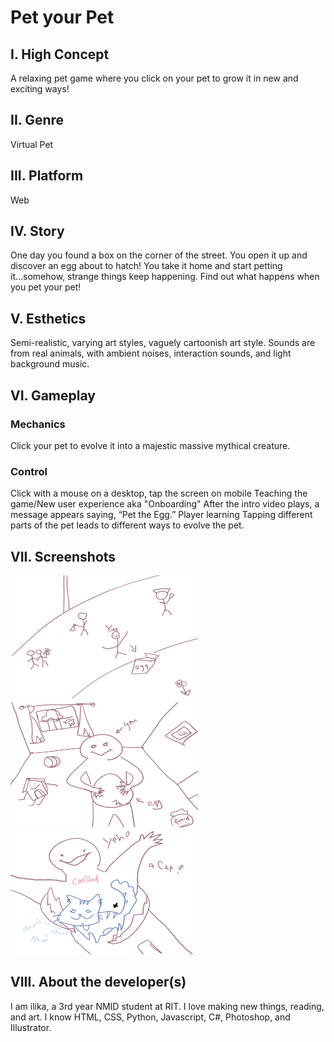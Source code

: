 <h1>Pet your Pet</h1>
<h2>I. High Concept</h2>
<p>A relaxing pet game where you click on your pet to grow it in new and exciting ways!</p>
<h2>II. Genre</h2>
<p>Virtual Pet</p>
<h2>III. Platform</h2>

<p>Web</p>
<h2>IV. Story</h2>

<p>One day you found a box on the corner of the street. You open it up and discover an egg about to hatch! You take it home and start petting it...somehow, strange things keep happening. Find out what happens when you pet your pet!</p>
<h2>V. Esthetics</h2>

<p>Semi-realistic, varying art styles, vaguely cartoonish art style.
Sounds are from real animals, with ambient noises, interaction sounds, and light background music.</p>
<h2>VI. Gameplay</h2>
<h3>Mechanics</h3>
<p>Click your pet to evolve it into a majestic massive mythical creature.</p>
<h3>Control</h3>
	<p>Click with a mouse on a desktop, tap the screen on mobile
Teaching the game/New user experience aka "Onboarding"
	After the intro video plays, a message appears saying, “Pet the Egg.”
Player learning
Tapping different parts of the pet leads to different ways to evolve the pet.</p>
<h2>VII. Screenshots</h2>
<img src="https://github.com/ilika7/IGME-230/blob/master/1.jpg" alt="box on street" width="300px" height="200px"/>
<img src="https://github.com/ilika7/IGME-230/blob/master/2.jpg" alt="inside house" width="300px" height="200px"/>
<img src="https://github.com/ilika7/IGME-230/blob/master/3.jpg" alt="cat" width="300px" height="200px"/>
<h2>VIII. About the developer(s)</h2>

<p>I am ilika, a 3rd year NMID student at RIT. I love making new things, reading, and art. I know HTML, CSS, Python, Javascript, C#, Photoshop, and Illustrator.</p>
